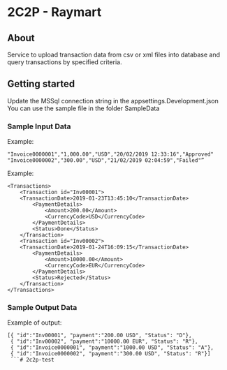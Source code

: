 2C2P - Raymart
================

## About

Service to upload transaction data from csv or xml files into database and query transactions by specified criteria.

## Getting started

Update the MSSql connection string in the appsettings.Development.json
You can use the sample file in the folder SampleData

### Sample Input Data

Example:
```
"Invoice0000001","1,000.00","USD","20/02/2019 12:33:16","Approved"
"Invoice0000002","300.00","USD","21/02/2019 02:04:59","Failed"”
```

Example:
```
<Transactions>
    <Transaction id="Inv00001">
    <TransactionDate>2019-01-23T13:45:10</TransactionDate>
        <PaymentDetails>
            <Amount>200.00</Amount>
            <CurrencyCode>USD</CurrencyCode>
        </PaymentDetails>
        <Status>Done</Status>
    </Transaction>
    <Transaction id="Inv00002">
    <TransactionDate>2019-01-24T16:09:15</TransactionDate>
        <PaymentDetails>
            <Amount>10000.00</Amount>
            <CurrencyCode>EUR</CurrencyCode>
        </PaymentDetails>
        <Status>Rejected</Status>
    </Transaction>
</Transactions>
```

### Sample Output Data

Example of output:
```
[{ "id":"Inv00001", "payment":"200.00 USD", "Status": "D"},
 { "id":"Inv00002", "payment":"10000.00 EUR", "Status": "R"},
 { "id":"Invoice0000001", "payment":"1000.00 USD", "Status": "A"},
 { "id":"Invoice0000002", "payment":"300.00 USD", "Status": "R"}]
 ```# 2c2p-test
